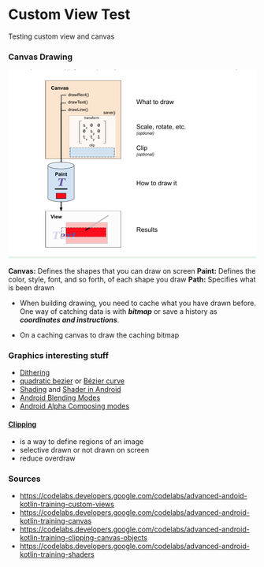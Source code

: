 # Custom View Test
Testing custom view and canvas

### Canvas Drawing
![Canvas Drawing](./images/canvas_drawing.png)

**Canvas:** Defines the shapes that you can draw on screen
**Paint:** Defines the color, style, font, and so forth, of each shape you draw
**Path:** Specifies what is been drawn

- When building drawing, you need to cache what you have drawn before. One way of catching data is
with ***bitmap*** or save a history as ***coordinates and instructions***.

- On a caching canvas to draw the caching bitmap

### Graphics interesting stuff
- [Dithering](https://webstyleguide.com/wsg2/graphics/dither.html)
- [quadratic bezier](https://www.sciencedirect.com/topics/engineering/quadratic-bezier-curve) or [Bézier curve](https://en.wikipedia.org/wiki/B%C3%A9zier_curve)
- [Shading](https://en.wikipedia.org/wiki/Shading) and [Shader in Android](https://developer.android.com/reference/android/graphics/Shader)
- [Android Blending Modes](https://developer.android.com/reference/android/graphics/PorterDuff.Mode.html#blending-modes)
- [Android Alpha Composing modes](https://developer.android.com/reference/android/graphics/PorterDuff.Mode.html#alpha-compositing-modes)

#### [Clipping](https://en.wikipedia.org/wiki/Clipping_(computer_graphics))
- is a way to define regions of an image
- selective drawn or not drawn on screen
- reduce overdraw

### Sources
- https://codelabs.developers.google.com/codelabs/advanced-andoid-kotlin-training-custom-views
- https://codelabs.developers.google.com/codelabs/advanced-android-kotlin-training-canvas
- https://codelabs.developers.google.com/codelabs/advanced-android-kotlin-training-clipping-canvas-objects
- https://codelabs.developers.google.com/codelabs/advanced-android-kotlin-training-shaders